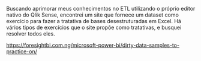 Buscando aprimorar meus conhecimentos no ETL utilizando o próprio editor nativo do Qlik Sense, encontrei um site que fornece um dataset como exercício para fazer a tratativa de bases desestruturadas em Excel. Há vários tipos de exercícios que o site propõe como tratativas, e busquei resolver todos eles.

https://foresightbi.com.ng/microsoft-power-bi/dirty-data-samples-to-practice-on/


